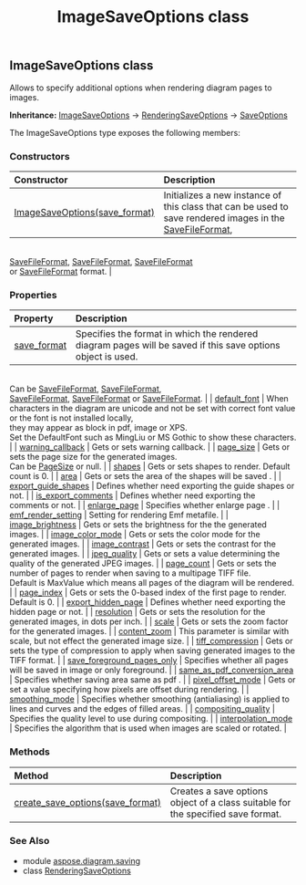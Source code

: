 ﻿---
title: ImageSaveOptions class
second_title: Aspose.Diagram for Python via .NET API References
description: 
type: docs
weight: 50
url: /python-net/aspose.diagram.saving/imagesaveoptions/
is_root: false
---

## ImageSaveOptions class

Allows to specify additional options when rendering diagram pages to images.



**Inheritance:** [ImageSaveOptions](/diagram/python-net/aspose.diagram.saving/imagesaveoptions) → 
[RenderingSaveOptions](/diagram/python-net/aspose.diagram.saving/renderingsaveoptions) → 
[SaveOptions](/diagram/python-net/aspose.diagram.saving/saveoptions)



The ImageSaveOptions type exposes the following members:

### Constructors
| Constructor | Description |
| :- | :- |
| [ImageSaveOptions(save_format)](/diagram/python-net/aspose.diagram.saving/imagesaveoptions/__init__/#SaveFileFormat) | Initializes a new instance of this class that can be used to save rendered images in the [SaveFileFormat](/diagram/python-net/aspose.diagram/savefileformat),<br/>[SaveFileFormat](/diagram/python-net/aspose.diagram/savefileformat), [SaveFileFormat](/diagram/python-net/aspose.diagram/savefileformat), [SaveFileFormat](/diagram/python-net/aspose.diagram/savefileformat)<br/>or [SaveFileFormat](/diagram/python-net/aspose.diagram/savefileformat) format. |


### Properties
| Property | Description |
| :- | :- |
| [save_format](/diagram/python-net/aspose.diagram.saving/imagesaveoptions/save_format) | Specifies the format in which the rendered diagram pages will be saved if this save options object is used.<br/>Can be [SaveFileFormat](/diagram/python-net/aspose.diagram/savefileformat), [SaveFileFormat](/diagram/python-net/aspose.diagram/savefileformat),<br/>[SaveFileFormat](/diagram/python-net/aspose.diagram/savefileformat), [SaveFileFormat](/diagram/python-net/aspose.diagram/savefileformat) or [SaveFileFormat](/diagram/python-net/aspose.diagram/savefileformat). |
| [default_font](/diagram/python-net/aspose.diagram.saving/imagesaveoptions/default_font) | When characters in the diagram are unicode and not be set with correct font value or the font is not installed locally,<br/>they may appear as block in pdf, image or XPS.<br/>Set the DefaultFont such as MingLiu or MS Gothic to show these characters. |
| [warning_callback](/diagram/python-net/aspose.diagram.saving/imagesaveoptions/warning_callback) | Gets or sets warning callback. |
| [page_size](/diagram/python-net/aspose.diagram.saving/imagesaveoptions/page_size) | Gets or sets the page size for the generated images.<br/>Can be [PageSize](/diagram/python-net/aspose.diagram.saving/pagesize) or null. |
| [shapes](/diagram/python-net/aspose.diagram.saving/imagesaveoptions/shapes) | Gets or sets shapes to render. Default count is 0. |
| [area](/diagram/python-net/aspose.diagram.saving/imagesaveoptions/area) | Gets or sets the area of the shapes will be saved . |
| [export_guide_shapes](/diagram/python-net/aspose.diagram.saving/imagesaveoptions/export_guide_shapes) | Defines whether need exporting the guide shapes or not. |
| [is_export_comments](/diagram/python-net/aspose.diagram.saving/imagesaveoptions/is_export_comments) | Defines whether need exporting the comments or not. |
| [enlarge_page](/diagram/python-net/aspose.diagram.saving/imagesaveoptions/enlarge_page) | Specifies whether enlarge page . |
| [emf_render_setting](/diagram/python-net/aspose.diagram.saving/imagesaveoptions/emf_render_setting) | Setting for rendering Emf metafile. |
| [image_brightness](/diagram/python-net/aspose.diagram.saving/imagesaveoptions/image_brightness) | Gets or sets the brightness for the the generated images. |
| [image_color_mode](/diagram/python-net/aspose.diagram.saving/imagesaveoptions/image_color_mode) | Gets or sets the color mode for the generated images. |
| [image_contrast](/diagram/python-net/aspose.diagram.saving/imagesaveoptions/image_contrast) | Gets or sets the contrast for the generated images. |
| [jpeg_quality](/diagram/python-net/aspose.diagram.saving/imagesaveoptions/jpeg_quality) | Gets or sets a value determining the quality of the generated JPEG images. |
| [page_count](/diagram/python-net/aspose.diagram.saving/imagesaveoptions/page_count) | Gets or sets the number of pages to render when saving to a multipage TIFF file.<br/>Default is MaxValue which means all pages of the diagram will be rendered. |
| [page_index](/diagram/python-net/aspose.diagram.saving/imagesaveoptions/page_index) | Gets or sets the 0-based index of the first page to render. Default is 0. |
| [export_hidden_page](/diagram/python-net/aspose.diagram.saving/imagesaveoptions/export_hidden_page) | Defines whether need exporting the hidden page or not. |
| [resolution](/diagram/python-net/aspose.diagram.saving/imagesaveoptions/resolution) | Gets or sets the resolution for the generated images, in dots per inch. |
| [scale](/diagram/python-net/aspose.diagram.saving/imagesaveoptions/scale) | Gets or sets the zoom factor for the generated images. |
| [content_zoom](/diagram/python-net/aspose.diagram.saving/imagesaveoptions/content_zoom) | This parameter is similar with scale, but not effect the generated image size. |
| [tiff_compression](/diagram/python-net/aspose.diagram.saving/imagesaveoptions/tiff_compression) | Gets or sets the type of compression to apply when saving generated images to the TIFF format. |
| [save_foreground_pages_only](/diagram/python-net/aspose.diagram.saving/imagesaveoptions/save_foreground_pages_only) | Specifies whether all pages will be saved in image or only foreground. |
| [same_as_pdf_conversion_area](/diagram/python-net/aspose.diagram.saving/imagesaveoptions/same_as_pdf_conversion_area) | Specifies whether saving area same as pdf . |
| [pixel_offset_mode](/diagram/python-net/aspose.diagram.saving/imagesaveoptions/pixel_offset_mode) | Gets or set a value specifying how pixels are offset during rendering. |
| [smoothing_mode](/diagram/python-net/aspose.diagram.saving/imagesaveoptions/smoothing_mode) | Specifies whether smoothing (antialiasing) is applied to lines and curves and the edges of filled areas. |
| [compositing_quality](/diagram/python-net/aspose.diagram.saving/imagesaveoptions/compositing_quality) | Specifies the quality level to use during compositing. |
| [interpolation_mode](/diagram/python-net/aspose.diagram.saving/imagesaveoptions/interpolation_mode) | Specifies the algorithm that is used when images are scaled or rotated. |


### Methods
| Method | Description |
| :- | :- |
| [create_save_options(save_format)](/diagram/python-net/aspose.diagram.saving/imagesaveoptions/create_save_options/#SaveFileFormat) | Creates a save options object of a class suitable for the specified save format. |


### See Also

* module [aspose.diagram.saving](../)
* class [RenderingSaveOptions](/diagram/python-net/aspose.diagram.saving/renderingsaveoptions)
